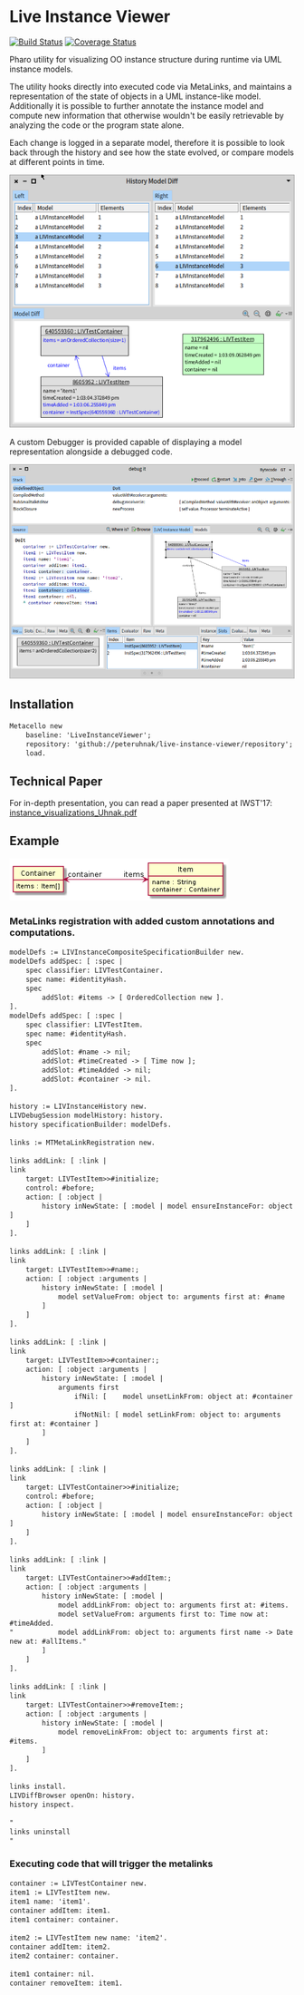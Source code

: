 # Live Instance Viewer
[![Build Status](https://travis-ci.org/peteruhnak/live-instance-viewer.svg?branch=master)](https://travis-ci.org/peteruhnak/live-instance-viewer) [![Coverage Status](https://coveralls.io/repos/github/peteruhnak/live-instance-viewer/badge.svg)](https://coveralls.io/github/peteruhnak/live-instance-viewer)

Pharo utility for visualizing OO instance structure during runtime via UML instance models.

The utility hooks directly into executed code via MetaLinks, and maintains a representation of the state of objects in a UML instance-like model. Additionally it is possible to further annotate the instance model and compute new information that otherwise wouldn't be easily retrievable by analyzing the code or the program state alone.

Each change is logged in a separate model, therefore it is possible to look back through the history and see how the state evolved, or compare models at different points in time.

![](figures/model-diff-browser.png)

A custom Debugger is provided capable of displaying a model representation alongside a debugged code.

![](figures/debugger-view.png)

## Installation

```smalltalk
Metacello new
	baseline: 'LiveInstanceViewer';
	repository: 'github://peteruhnak/live-instance-viewer/repository';
	load.
```

## Technical Paper

For in-depth presentation, you can read a paper presented at IWST'17: [instance_visualizations_Uhnak.pdf](instance_visualizations_Uhnak.pdf)

## Example

![](figures/container-model.png)

### MetaLinks registration with added custom annotations and computations.

```smalltalk
modelDefs := LIVInstanceCompositeSpecificationBuilder new.
modelDefs addSpec: [ :spec |
	spec classifier: LIVTestContainer.
	spec name: #identityHash.
	spec
		addSlot: #items -> [ OrderedCollection new ].
].
modelDefs addSpec: [ :spec |
	spec classifier: LIVTestItem.
	spec name: #identityHash.
	spec
		addSlot: #name -> nil;
		addSlot: #timeCreated -> [ Time now ];
		addSlot: #timeAdded -> nil;
		addSlot: #container -> nil.
].

history := LIVInstanceHistory new.
LIVDebugSession modelHistory: history.
history specificationBuilder: modelDefs.

links := MTMetaLinkRegistration new.

links addLink: [ :link |
link
	target: LIVTestItem>>#initialize;
	control: #before;
	action: [ :object |
		history inNewState: [ :model | model ensureInstanceFor: object ]
	]
].

links addLink: [ :link |
link
	target: LIVTestItem>>#name:;
	action: [ :object :arguments |
		history inNewState: [ :model |
			model setValueFrom: object to: arguments first at: #name
		]
	]
].

links addLink: [ :link |
link
	target: LIVTestItem>>#container:;
	action: [ :object :arguments |
		history inNewState: [ :model |
			arguments first
				ifNil: [ 	model unsetLinkFrom: object at: #container ]
				ifNotNil: [ model setLinkFrom: object to: arguments first at: #container ]
		]
	]
].

links addLink: [ :link |
link
	target: LIVTestContainer>>#initialize;
	control: #before;
	action: [ :object |
		history inNewState: [ :model | model ensureInstanceFor: object ]
	]
].

links addLink: [ :link |
link
	target: LIVTestContainer>>#addItem:;
	action: [ :object :arguments |
		history inNewState: [ :model |
			model addLinkFrom: object to: arguments first at: #items.
			model setValueFrom: arguments first to: Time now at: #timeAdded.
"			model addLinkFrom: object to: arguments first name -> Date new at: #allItems."
		]
	]
].

links addLink: [ :link |
link
	target: LIVTestContainer>>#removeItem:;
	action: [ :object :arguments |
		history inNewState: [ :model |
			model removeLinkFrom: object to: arguments first at: #items.
		]
	]
].
	
links install.
LIVDiffBrowser openOn: history.
history inspect.

"
links uninstall
"
```

### Executing code that will trigger the metalinks

```smalltalk
container := LIVTestContainer new.
item1 := LIVTestItem new.
item1 name: 'item1'.
container addItem: item1.
item1 container: container.

item2 := LIVTestItem new name: 'item2'.
container addItem: item2.
item2 container: container.

item1 container: nil.
container removeItem: item1.
```
